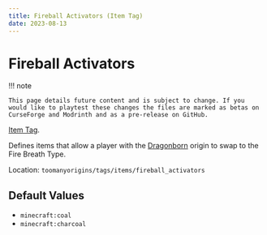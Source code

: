 ```yaml
---
title: Fireball Activators (Item Tag)
date: 2023-08-13
---
```

# Fireball Activators

!!! note

    This page details future content and is subject to change. If you would like to playtest these changes the files are marked as betas on CurseForge and Modrinth and as a pre-release on GitHub.

[Item Tag](../tags.md).

Defines items that allow a player with the [Dragonborn](../../origins/toomanyorigins/dragonborn.md) origin to swap to the Fire Breath Type.

Location: `toomanyorigins/tags/items/fireball_activators`

## Default Values
- `minecraft:coal`
- `minecraft:charcoal`